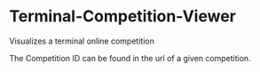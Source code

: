 # Terminal-Competition-Viewer
Visualizes a terminal online competition

The Competition ID can be found in the url of a given competition.
